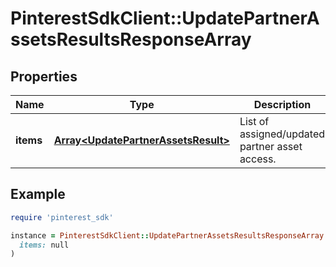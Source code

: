 # PinterestSdkClient::UpdatePartnerAssetsResultsResponseArray

## Properties

| Name | Type | Description | Notes |
| ---- | ---- | ----------- | ----- |
| **items** | [**Array&lt;UpdatePartnerAssetsResult&gt;**](UpdatePartnerAssetsResult.md) | List of assigned/updated partner asset access. | [optional] |

## Example

```ruby
require 'pinterest_sdk'

instance = PinterestSdkClient::UpdatePartnerAssetsResultsResponseArray.new(
  items: null
)
```

